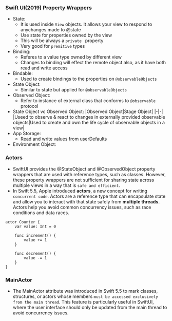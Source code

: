 ### Swift UI(2019) Property Wrappers
- State: 
    - It is used inside `View` objects. It allows your view to respond to anychanges made to @state
    - Use state for properties owned by the view
    - This will be always a `private ` property
    - Very good for `premitive` types
- Binding:
    - Referes to a value type owned by different view
    - Changes to binding will effect the remote object also, as it have both read and write access
- Bindable:
    - Used to create bindings to the properties on `@observableObjects`  
- State Object:
    -  Similar to state but applied for `@observableObjects`  
- Observed Object:
    - Refer to instance of external class that conforms to `@observable` protocol 
- State Object vc Observed Object:
    |Observed Object|Stage Object|
    |-|-|
    |Useed to observe & react to changes in externally provided observable objects|Used to create and own the life cycle of observable objects in a view|
- App Storage:
    - Read and write values from userDefaults 
- Environment Object:

### Actors
- SwiftUI provides the @StateObject and @ObservedObject property wrappers that are used with reference types, such as classes. However, these property wrappers are not sufficient for sharing state across multiple views in a way that is `safe and efficient`.
- In Swift 5.5, Apple introduced __actors__, a new concept for writing `concurrent code`. Actors are a reference type that can encapsulate state and allow you to interact with that state safely from __multiple threads.__ Actors help you avoid common concurrency issues, such as race conditions and data races.
```
actor Counter {
    var value: Int = 0
    
    func increment() {
        value += 1
    }
    
    func decrement() {
        value -= 1
    }
}
```

### MainActor
- The MainActor attribute was introduced in Swift 5.5 to mark classes, structures, or actors whose members `must be accessed exclusively from the main thread`. This feature is particularly useful in SwiftUI, where the user interface should only be updated from the main thread to avoid concurrency issues.
